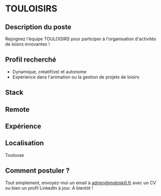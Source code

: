 # TOULOISIRS

## Description du poste

Rejoignez l'équipe TOULOISIRS pour participer à l'organisation d'activités de loisirs innovantes !

## Profil recherché

- Dynamique, créatif(ve) et autonome
- Expérience dans l'animation ou la gestion de projets de loisirs

## Stack


## Remote


## Expérience


## Localisation

Toulouse

## Comment postuler ?

Tout simplement, envoyez-moi un email à adrien@mobiskill.fr avec un CV ou bien un profil LinkedIn à jour. À bientôt !
